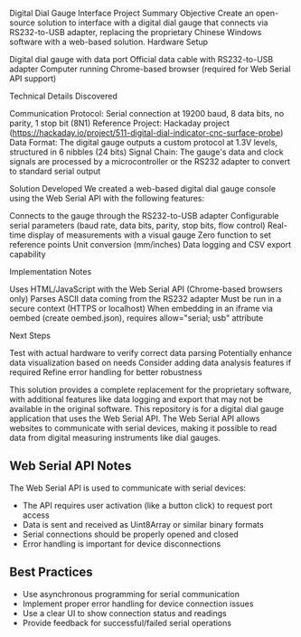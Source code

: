 Digital Dial Gauge Interface Project Summary
Objective
Create an open-source solution to interface with a digital dial gauge that connects via RS232-to-USB adapter, replacing the proprietary Chinese Windows software with a web-based solution.
Hardware Setup

Digital dial gauge with data port
Official data cable with RS232-to-USB adapter
Computer running Chrome-based browser (required for Web Serial API support)

Technical Details Discovered

Communication Protocol: Serial connection at 19200 baud, 8 data bits, no parity, 1 stop bit (8N1)
Reference Project: Hackaday project (https://hackaday.io/project/511-digital-dial-indicator-cnc-surface-probe)
Data Format: The digital gauge outputs a custom protocol at 1.3V levels, structured in 6 nibbles (24 bits)
Signal Chain: The gauge's data and clock signals are processed by a microcontroller or the RS232 adapter to convert to standard serial output

Solution Developed
We created a web-based digital dial gauge console using the Web Serial API with the following features:

Connects to the gauge through the RS232-to-USB adapter
Configurable serial parameters (baud rate, data bits, parity, stop bits, flow control)
Real-time display of measurements with a visual gauge
Zero function to set reference points
Unit conversion (mm/inches)
Data logging and CSV export capability

Implementation Notes

Uses HTML/JavaScript with the Web Serial API (Chrome-based browsers only)
Parses ASCII data coming from the RS232 adapter
Must be run in a secure context (HTTPS or localhost)
When embedding in an iframe via oembed (create oembed.json), requires allow="serial; usb" attribute

Next Steps

Test with actual hardware to verify correct data parsing
Potentially enhance data visualization based on needs
Consider adding data analysis features if required
Refine error handling for better robustness

This solution provides a complete replacement for the proprietary software, with additional features like data logging and export that may not be available in the original software.
This repository is for a digital dial gauge application that uses the Web Serial API. The Web Serial API allows websites to communicate with serial devices, making it possible to read data from digital measuring instruments like dial gauges.

## Web Serial API Notes

The Web Serial API is used to communicate with serial devices:

- The API requires user activation (like a button click) to request port access
- Data is sent and received as Uint8Array or similar binary formats
- Serial connections should be properly opened and closed
- Error handling is important for device disconnections

## Best Practices

- Use asynchronous programming for serial communication
- Implement proper error handling for device connection issues
- Use a clear UI to show connection status and readings
- Provide feedback for successful/failed serial operations
